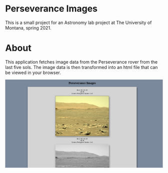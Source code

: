 # Perseverance Images
This is a small project for an Astronomy lab project at The University of Montana, spring 2021.

# About
This application fetches image data from the Perseverance rover from the last five sols. The image data is then transformed into an html file that can be viewed in your browser.

![screenshot of project](https://raw.githubusercontent.com/robDevs/perseverance_images/main/screenshot.png)
